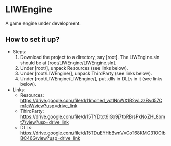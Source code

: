 # LIWEngine
A game engine under development.

## How to set it up? 
* Steps: 
  1. Download the project to a directory, say [root]. The LIWEngine.sln should be at [root/LIWEngine/LIWEngine.sln]. 
  2. Under [root/], unpack Resources (see links below). 
  3. Under [root/LIWEngine/], unpack ThirdParty (see links below).
  4. Under [root/LIWEngine/LIWEngine/], put .dlls in DLLs in it (see links below).
* Links: 
  * Resources: https://drive.google.com/file/d/11moned_vctINnWX1B2wLzzBvd57Cm1cW/view?usp=drive_link
  * ThirdParty: https://drive.google.com/file/d/15TYDtct6IGx9j7tbRBrsPkNoZHL8bmt7/view?usp=drive_link
  * DLLs: https://drive.google.com/file/d/15TDuEYHbBwnVvCoT68KMG31OOIbBC46G/view?usp=drive_link
